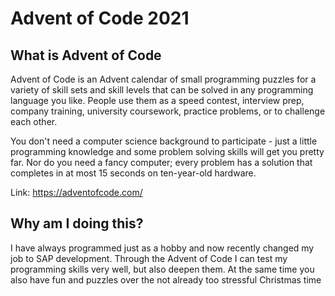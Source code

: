 # Advent of Code 2021

## What is Advent of Code
Advent of Code is an Advent calendar of small programming puzzles for a variety of skill sets and skill levels that can be solved in any programming language you like. People use them as a speed contest, interview prep, company training, university coursework, practice problems, or to challenge each other.

You don't need a computer science background to participate - just a little programming knowledge and some problem solving skills will get you pretty far. Nor do you need a fancy computer; every problem has a solution that completes in at most 15 seconds on ten-year-old hardware.

Link: https://adventofcode.com/

## Why am I doing this?
I have always programmed just as a hobby and now recently changed my job to SAP development.
Through the Advent of Code I can test my programming skills very well, but also deepen them. At the same time you also have fun and puzzles over the not already too stressful Christmas time
